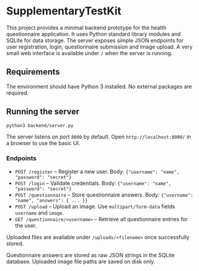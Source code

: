 # SupplementaryTestKit

This project provides a minimal backend prototype for the health questionnaire application.
It uses Python standard library modules and SQLite for data storage. The server exposes
simple JSON endpoints for user registration, login, questionnaire submission and image
upload. A very small web interface is available under `/` when the server is running.

## Requirements

The environment should have Python 3 installed. No external packages are required.

## Running the server

```
python3 backend/server.py
```

The server listens on port `8000` by default. Open `http://localhost:8000/` in a
browser to use the basic UI.

### Endpoints

- `POST /register` – Register a new user. Body: `{"username": "name", "password": "secret"}`
- `POST /login` – Validate credentials. Body: `{"username": "name", "password": "secret"}`
- `POST /questionnaire` – Store questionnaire answers. Body:
  `{"username": "name", "answers": { ... }}`
- `POST /upload` – Upload an image. Use `multipart/form-data` fields `username`
  and `image`.
- `GET /questionnaire/<username>` – Retrieve all questionnaire entries for the user.

Uploaded files are available under `/uploads/<filename>` once successfully stored.

Questionnaire answers are stored as raw JSON strings in the SQLite database.
Uploaded image file paths are saved on disk only.
